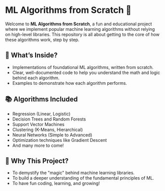 # ML Algorithms from Scratch 🎯

Welcome to **ML Algorithms from Scratch**, a fun and educational project where we implement popular machine learning algorithms without relying on high-level libraries. This repository is all about getting to the core of how these algorithms work, step by step.

## 🚀 What’s Inside?
- Implementations of foundational ML algorithms, written from scratch.
- Clear, well-documented code to help you understand the math and logic behind each algorithm.
- Examples to demonstrate how each algorithm performs.

## 📚 Algorithms Included
- Regression (Linear, Logistic)
- Decision Trees and Random Forests
- Support Vector Machines
- Clustering (K-Means, Hierarchical)
- Neural Networks (Simple to Advanced)
- Optimization techniques like Gradient Descent
- And many more to come!

## 🌟 Why This Project?
- To demystify the "magic" behind machine learning libraries.
- To build a deeper understanding of the fundamental principles of ML.
- To have fun coding, learning, and growing!
